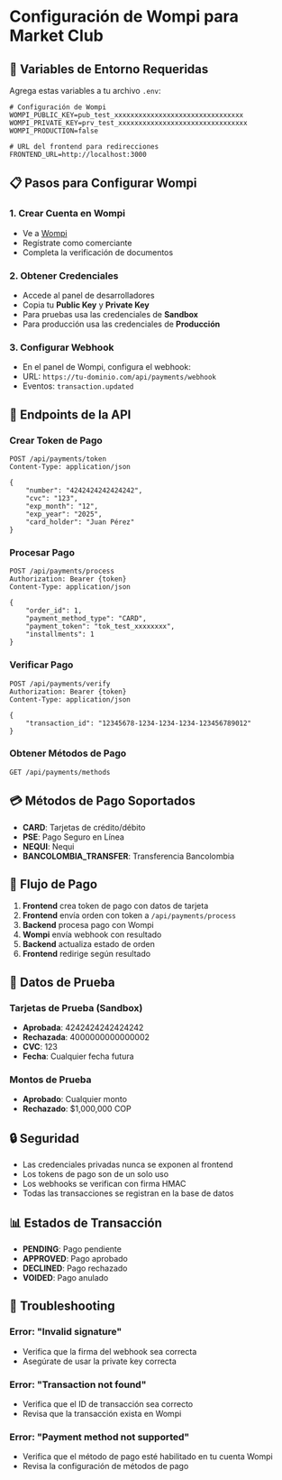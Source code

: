 # Configuración de Wompi para Market Club

## 🔧 Variables de Entorno Requeridas

Agrega estas variables a tu archivo `.env`:

```env
# Configuración de Wompi
WOMPI_PUBLIC_KEY=pub_test_xxxxxxxxxxxxxxxxxxxxxxxxxxxxxxxx
WOMPI_PRIVATE_KEY=prv_test_xxxxxxxxxxxxxxxxxxxxxxxxxxxxxxxx
WOMPI_PRODUCTION=false

# URL del frontend para redirecciones
FRONTEND_URL=http://localhost:3000
```

## 📋 Pasos para Configurar Wompi

### 1. Crear Cuenta en Wompi

-   Ve a [Wompi](https://wompi.com/es/co/)
-   Regístrate como comerciante
-   Completa la verificación de documentos

### 2. Obtener Credenciales

-   Accede al panel de desarrolladores
-   Copia tu **Public Key** y **Private Key**
-   Para pruebas usa las credenciales de **Sandbox**
-   Para producción usa las credenciales de **Producción**

### 3. Configurar Webhook

-   En el panel de Wompi, configura el webhook:
-   URL: `https://tu-dominio.com/api/payments/webhook`
-   Eventos: `transaction.updated`

## 🚀 Endpoints de la API

### Crear Token de Pago

```http
POST /api/payments/token
Content-Type: application/json

{
    "number": "4242424242424242",
    "cvc": "123",
    "exp_month": "12",
    "exp_year": "2025",
    "card_holder": "Juan Pérez"
}
```

### Procesar Pago

```http
POST /api/payments/process
Authorization: Bearer {token}
Content-Type: application/json

{
    "order_id": 1,
    "payment_method_type": "CARD",
    "payment_token": "tok_test_xxxxxxxx",
    "installments": 1
}
```

### Verificar Pago

```http
POST /api/payments/verify
Authorization: Bearer {token}
Content-Type: application/json

{
    "transaction_id": "12345678-1234-1234-1234-123456789012"
}
```

### Obtener Métodos de Pago

```http
GET /api/payments/methods
```

## 💳 Métodos de Pago Soportados

-   **CARD**: Tarjetas de crédito/débito
-   **PSE**: Pago Seguro en Línea
-   **NEQUI**: Nequi
-   **BANCOLOMBIA_TRANSFER**: Transferencia Bancolombia

## 🔄 Flujo de Pago

1. **Frontend** crea token de pago con datos de tarjeta
2. **Frontend** envía orden con token a `/api/payments/process`
3. **Backend** procesa pago con Wompi
4. **Wompi** envía webhook con resultado
5. **Backend** actualiza estado de orden
6. **Frontend** redirige según resultado

## 🧪 Datos de Prueba

### Tarjetas de Prueba (Sandbox)

-   **Aprobada**: 4242424242424242
-   **Rechazada**: 4000000000000002
-   **CVC**: 123
-   **Fecha**: Cualquier fecha futura

### Montos de Prueba

-   **Aprobado**: Cualquier monto
-   **Rechazado**: $1,000,000 COP

## 🔒 Seguridad

-   Las credenciales privadas nunca se exponen al frontend
-   Los tokens de pago son de un solo uso
-   Los webhooks se verifican con firma HMAC
-   Todas las transacciones se registran en la base de datos

## 📊 Estados de Transacción

-   **PENDING**: Pago pendiente
-   **APPROVED**: Pago aprobado
-   **DECLINED**: Pago rechazado
-   **VOIDED**: Pago anulado

## 🚨 Troubleshooting

### Error: "Invalid signature"

-   Verifica que la firma del webhook sea correcta
-   Asegúrate de usar la private key correcta

### Error: "Transaction not found"

-   Verifica que el ID de transacción sea correcto
-   Revisa que la transacción exista en Wompi

### Error: "Payment method not supported"

-   Verifica que el método de pago esté habilitado en tu cuenta Wompi
-   Revisa la configuración de métodos de pago
